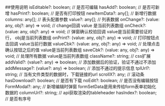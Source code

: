 ##使用说明
	isEditable?: boolean; // 是否可编辑
	hasAdd?: boolean; // 是否可新增
	hasPrint?: boolean; // 是否有打印按钮
	newItemData?: any[]; // 新增行数据
	columns: any[]; // 表头配置参数
	value?: any[]; // 列表数据
	onChange?: (value: any, obj?: any) => void; // change回调 value 是当前列表数组
	onCheck?: (value: any, obj?: any) => void; // 弹窗确认校验回调  value是当前需要验证的行， obj是当前列表数组
	onPrint?: (value: any, obj?: any) => void; // 打印按钮点击回调 value当前行数据
	valueCbk?: (value: any, obj?: any) => void; // 处理点击确认按钮之后的值 value是当前列表数组
	saveCbk?: (value: any, obj?: any) => void; // 处理所有数据 value是当前列表数组
	className?: string; // css扩展
	addValid?: (value?: any) => boolean; // 添加数据后的验证，验证不通过不添加
	addMessage?: (value?: any) => boolean; // 添加不通过的提示信息
	tplUrl?: string; // 当有文件类型的数据时，下载链接的url
	scrollX?: any; // 滚动条
	hasDownload?: boolean; // 是否有下载
	noEdit?: boolean; // 是否没有编辑按钮
	FormModal?: any; // 新增编辑时弹窗 formSetData是用来传给form表单初始化数据的
	columnUrl?: string; // api获取渲染的tableheader
	hasIndex?: boolean; // 是否有序号